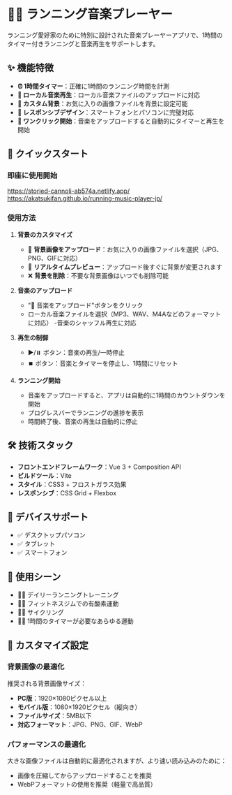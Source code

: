 # 🏃‍♂️ ランニング音楽プレーヤー

ランニング愛好家のために特別に設計された音楽プレーヤーアプリで、1時間のタイマー付きランニングと音楽再生をサポートします。

## ✨ 機能特徴

- **⏰ 1時間タイマー**：正確に1時間のランニング時間を計測
- **🎵 ローカル音楽再生**：ローカル音楽ファイルのアップロードに対応
- **🎨 カスタム背景**：お気に入りの画像ファイルを背景に設定可能
- **📱 レスポンシブデザイン**：スマートフォンとパソコンに完璧対応
- **🎯 ワンクリック開始**：音楽をアップロードすると自動的にタイマーと再生を開始

## 🚀 クイックスタート

### 即座に使用開始
https://storied-cannoli-ab574a.netlify.app/
https://akatsukifan.github.io/running-music-player-jp/

### 使用方法

1. **背景のカスタマイズ**
   - 📁 **背景画像をアップロード**：お気に入りの画像ファイルを選択（JPG、PNG、GIFに対応）
   - 🎨 **リアルタイムプレビュー**：アップロード後すぐに背景が変更されます
   - ❌ **背景を削除**：不要な背景画像はいつでも削除可能


2. **音楽のアップロード**
   - "📁 音楽をアップロード"ボタンをクリック
   - ローカル音楽ファイルを選択（MP3、WAV、M4Aなどのフォーマットに対応）
   -音楽のシャッフル再生に対応

3. **再生の制御**
   - ▶️/⏸️ ボタン：音楽の再生/一時停止
   - ⏹️ ボタン：音楽とタイマーを停止し、1時間にリセット

4. **ランニング開始**
   - 音楽をアップロードすると、アプリは自動的に1時間のカウントダウンを開始
   - プログレスバーでランニングの進捗を表示
   - 時間終了後、音楽の再生は自動的に停止

## 🛠️ 技術スタック

- **フロントエンドフレームワーク**：Vue 3 + Composition API
- **ビルドツール**：Vite
- **スタイル**：CSS3 + フロストガラス効果
- **レスポンシブ**：CSS Grid + Flexbox

## 📱 デバイスサポート

- ✅ デスクトップパソコン
- ✅ タブレット
- ✅ スマートフォン

## 🎯 使用シーン

- 🏃‍♂️ デイリーランニングトレーニング
- 🚶‍♀️ フィットネスジムでの有酸素運動
- 🚴‍♂️ サイクリング
- 🏊‍♀️ 1時間のタイマーが必要なあらゆる運動

## 🔧 カスタマイズ設定

### 背景画像の最適化
推奨される背景画像サイズ：
- **PC版**：1920×1080ピクセル以上
- **モバイル版**：1080×1920ピクセル（縦向き）
- **ファイルサイズ**：5MB以下
- **対応フォーマット**：JPG、PNG、GIF、WebP

### パフォーマンスの最適化
大きな画像ファイルは自動的に最適化されますが、より速い読み込みのために：
- 画像を圧縮してからアップロードすることを推奨
- WebPフォーマットの使用を推奨（軽量で高品質）




